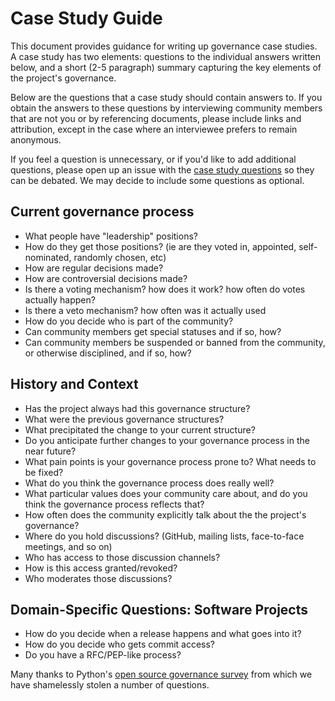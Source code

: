 # Case Study Guide

This document provides guidance for writing up governance case studies.  A case study has two elements: questions to the individual answers written below, and a short (2-5 paragraph) summary capturing the key elements of the project's governance.

Below are the questions that a case study should contain answers to.  If you obtain the answers to these questions by interviewing community members that are not you or by referencing documents, please include links and attribution, except in the case where an interviewee prefers to remain anonymous.

If you feel a question is unnecessary, or if you'd like to add additional questions, please open up an issue with the [case study questions](https://github.com/shaunagm/governance-resources/labels/case%20study%20questions) so they can be debated.  We may decide to include some questions as optional.

## Current governance process

- What people have "leadership" positions?
- How do they get those positions?  (ie are they voted in, appointed, self-nominated, randomly chosen, etc)
- How are regular decisions made?
- How are controversial decisions made?
- Is there a voting mechanism? how does it work? how often do votes actually happen?
- Is there a veto mechanism? how often was it actually used
- How do you decide who is part of the community?  
- Can community members get special statuses and if so, how?
- Can community members be suspended or banned from the community, or otherwise disciplined, and if so, how?

## History and Context

- Has the project always had this governance structure?  
- What were the previous governance structures?
- What precipitated the change to your current structure?
- Do you anticipate further changes to your governance process in the near future?
- What pain points is your governance process prone to?  What needs to be fixed?
- What do you think the governance process does really well?
- What particular values does your community care about, and do you think the governance process reflects that?
- How often does the community explicitly talk about the the project's governance?
- Where do you hold discussions? (GitHub, mailing lists, face-to-face meetings, and so on)
- Who has access to those discussion channels?
- How is this access granted/revoked?
- Who moderates those discussions?

## Domain-Specific Questions: Software Projects

- How do you decide when a release happens and what goes into it?
- How do you decide who gets commit access?
- Do you have a RFC/PEP-like process?

Many thanks to Python's [open source governance survey](https://www.python.org/dev/peps/pep-8002/#annex-1-template-questions) from which we have shamelessly stolen a number of questions.